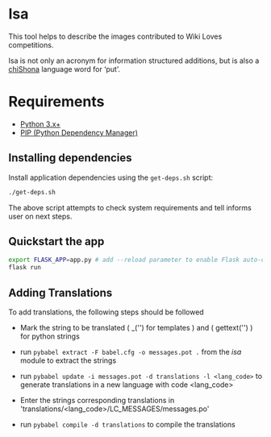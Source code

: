 # Isa

This tool helps to describe the images contributed to Wiki Loves competitions.

Isa is not only an acronym for information structured additions, but is also a [chiShona](https://sn.wikipedia.org/wiki/ChiShona) language word for ‘put’.

# Requirements

* [Python 3.x+](https://www.python.org/downloads/)
* [PIP (Python Dependency Manager)](https://pip.pypa.io/en/stable/installing/)

## Installing dependencies

Install application dependencies using the `get-deps.sh` script:
```bash 
./get-deps.sh
```
The above script attempts to check system requirements and tell informs user on next steps.

## Quickstart the app
```bash
export FLASK_APP=app.py # add --reload parameter to enable Flask auto-compilation feature
flask run
```

## Adding Translations

To add translations, the following steps should be followed

- Mark the string to be translated ( _('<string>') for templates ) and ( gettext('<string>') ) for python strings

- run ```pybabel extract -F babel.cfg -o messages.pot .``` from the *isa* module to extract the strings

- run ```pybabel update -i messages.pot -d translations -l <lang_code>``` to generate translations in a new language with code <lang_code>

- Enter the strings corresponding translations in 'translations/<lang_code>/LC_MESSAGES/messages.po'

- run ``` pybabel compile -d translations ``` to compile the translations